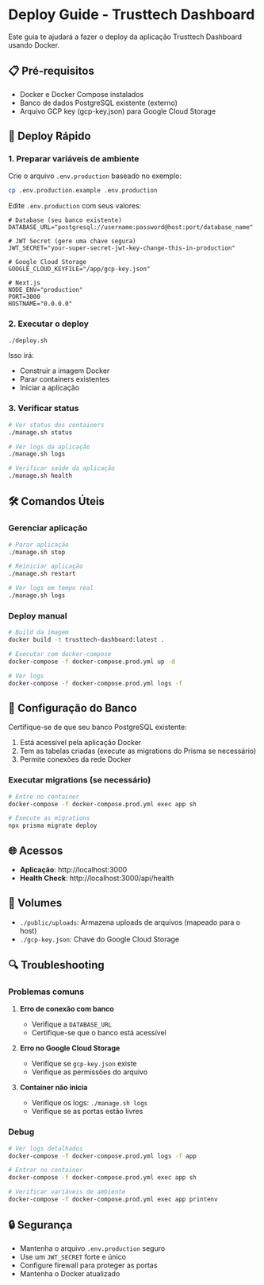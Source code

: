 # Deploy Guide - Trusttech Dashboard

Este guia te ajudará a fazer o deploy da aplicação Trusttech Dashboard usando Docker.

## 📋 Pré-requisitos

- Docker e Docker Compose instalados
- Banco de dados PostgreSQL existente (externo)
- Arquivo GCP key (gcp-key.json) para Google Cloud Storage

## 🚀 Deploy Rápido

### 1. Preparar variáveis de ambiente

Crie o arquivo `.env.production` baseado no exemplo:

```bash
cp .env.production.example .env.production
```

Edite `.env.production` com seus valores:

```env
# Database (seu banco existente)
DATABASE_URL="postgresql://username:password@host:port/database_name"

# JWT Secret (gere uma chave segura)
JWT_SECRET="your-super-secret-jwt-key-change-this-in-production"

# Google Cloud Storage
GOOGLE_CLOUD_KEYFILE="/app/gcp-key.json"

# Next.js
NODE_ENV="production"
PORT=3000
HOSTNAME="0.0.0.0"
```

### 2. Executar o deploy

```bash
./deploy.sh
```

Isso irá:
- Construir a imagem Docker
- Parar containers existentes
- Iniciar a aplicação

### 3. Verificar status

```bash
# Ver status dos containers
./manage.sh status

# Ver logs da aplicação
./manage.sh logs

# Verificar saúde da aplicação
./manage.sh health
```

## 🛠 Comandos Úteis

### Gerenciar aplicação

```bash
# Parar aplicação
./manage.sh stop

# Reiniciar aplicação
./manage.sh restart

# Ver logs em tempo real
./manage.sh logs
```

### Deploy manual

```bash
# Build da imagem
docker build -t trusttech-dashboard:latest .

# Executar com docker-compose
docker-compose -f docker-compose.prod.yml up -d

# Ver logs
docker-compose -f docker-compose.prod.yml logs -f
```

## 🔧 Configuração do Banco

Certifique-se de que seu banco PostgreSQL existente:

1. Está acessível pela aplicação Docker
2. Tem as tabelas criadas (execute as migrations do Prisma se necessário)
3. Permite conexões da rede Docker

### Executar migrations (se necessário)

```bash
# Entre no container
docker-compose -f docker-compose.prod.yml exec app sh

# Execute as migrations
npx prisma migrate deploy
```

## 🌐 Acessos

- **Aplicação**: http://localhost:3000
- **Health Check**: http://localhost:3000/api/health

## 📂 Volumes

- `./public/uploads`: Armazena uploads de arquivos (mapeado para o host)
- `./gcp-key.json`: Chave do Google Cloud Storage

## 🔍 Troubleshooting

### Problemas comuns

1. **Erro de conexão com banco**
   - Verifique a `DATABASE_URL`
   - Certifique-se que o banco está acessível

2. **Erro no Google Cloud Storage**
   - Verifique se `gcp-key.json` existe
   - Verifique as permissões do arquivo

3. **Container não inicia**
   - Verifique os logs: `./manage.sh logs`
   - Verifique se as portas estão livres

### Debug

```bash
# Ver logs detalhados
docker-compose -f docker-compose.prod.yml logs -f app

# Entrar no container
docker-compose -f docker-compose.prod.yml exec app sh

# Verificar variáveis de ambiente
docker-compose -f docker-compose.prod.yml exec app printenv
```

## 🔒 Segurança

- Mantenha o arquivo `.env.production` seguro
- Use um `JWT_SECRET` forte e único
- Configure firewall para proteger as portas
- Mantenha o Docker atualizado
